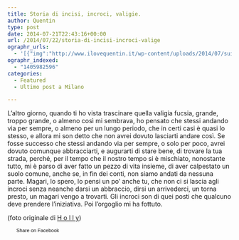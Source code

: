 ```yaml
---
title: Storia di incisi, incroci, valigie.
author: Quentin
type: post
date: 2014-07-21T22:43:16+00:00
url: /2014/07/22/storia-di-incisi-incroci-valige
ographr_urls:
  - '[{"img":"http://www.ilovequentin.it/wp-content/uploads/2014/07/suitcase-300x200.jpg"}]'
ographr_indexed:
  - "1405982596"
categories:
  - Featured
  - Ultimo post a Milano

---
```

L&#8217;altro giorno, quando ti ho vista trascinare quella valigia fucsia, grande, troppo grande, o almeno così mi sembrava, ho pensato che stessi andando via per sempre, o almeno per un lungo periodo, che in certi casi è quasi lo stesso, e allora mi son detto che non avrei dovuto lasciarti andare così. Se fosse successo che stessi andando via per sempre, o solo per poco, avrei dovuto comunque abbracciarti, e augurarti di stare bene, di trovare la tua strada, perché, per il tempo che il nostro tempo si è mischiato, nonostante tutto, mi è parso di aver fatto un pezzo di vita insieme, di aver calpestato un suolo comune, anche se, in fin dei conti, non siamo andati da nessuna parte. Magari, lo spero, lo pensi un po&#8217; anche tu, che non ci si lascia agli incroci senza neanche darsi un abbraccio, dirsi un arrivederci, un torna presto, un magari vengo a trovarti. Gli incroci son di quei posti che qualcuno deve prendere l&#8217;iniziativa. Poi l&#8217;orgoglio mi ha fottuto.

(foto originale di <a href="https://www.flickr.com/photos/hollylay/14439807624/sizes/h/in/photolist-nZZMJq-fPodsq-xefkM-f9gy8-78dvYb-4vXBZF-nZaNU-7bYUUS-H5fL6-85vZDV-ujLSj-jgW4x-8Z3KDh-fdrwG-8MvbXH-81MpYy-57FrZw-7vemrE-6jVhAW-e65JDZ-72KZRS-zAYwT-5NiYXW-6ECHhv-6uLkBR-cCzNuU-PYC7J-4hefvp-2QiWn-ddCz9K-6ke6kh-6xmXbW-cxNNCS-5Sjdf2-6ke5Nd-4FJY7g-b6snVD-6ZBW4w-5HuxBu-nm9vt4-oBFBx-kmxw-9r3p9g-kTWbWX-bo43qP-5tp42h-chAfM1-57QL7L-8YZFVF-8MyhxS/" target="_blank">H o l l y</a>)

<a href="http://www.facebook.com/share.php?u=http%3A%2F%2Fwww.ilovequentin.it%2F2014%2F07%2F22%2Fstoria-di-incisi-incroci-valige&t=Storia%20di%20incisi%2C%20incroci%2C%20valigie." id="facebook_share_both_1912" style="font-size:11px; line-height:13px; font-family:'lucida grande',tahoma,verdana,arial,sans-serif; text-decoration:none; padding:2px 0 0 20px; height:16px; background:url(http://b.static.ak.fbcdn.net/images/share/facebook_share_icon.gif) no-repeat top left;">Share on Facebook</a>